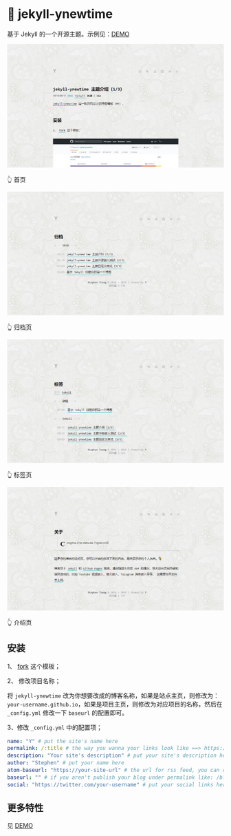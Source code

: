 # 📌 jekyll-ynewtime

基于 Jekyll 的一个开源主题。示例见：[DEMO](https://biki.ynewtime.com/)

![](/media/files/intro-1.png)

👆 首页

![](/media/files/intro-2.png)

👆 归档页

![](/media/files/intro-3.png)

👆 标签页

![](/media/files/intro-4.png)

👆 介绍页

## 安装

1、 [fork](https://github.com/Ynewtime/jekyll-ynewtime) 这个模板；

2、 修改项目名称；

将 `jekyll-ynewtime` 改为你想要改成的博客名称，如果是站点主页，则修改为：`your-username.github.io`，如果是项目主页，则修改为对应项目的名称，然后在 `_config.yml` 修改一下 `baseurl` 的配置即可。

3、修改 `_config.yml` 中的配置项；

```yml
name: "Y" # put the site's name here
permalink: /:title # the way you wanna your links look like ==> https://jekyllrb.com/docs/permalinks/
description: "Your site's description" # put your site's description here
author: "Stephen" # put your name here
atom-baseurl: "https://your-site-url" # the url for rss feed, you can change it to your site's url
baseurl: "" # if you aren't publish your blog under permalink like: /blog/, you don't need change this, or change it to /your-repo's-name
social: "https://twitter.com/your-username" # put your social links here
```

## 更多特性

见 [DEMO](https://biki.ml) 